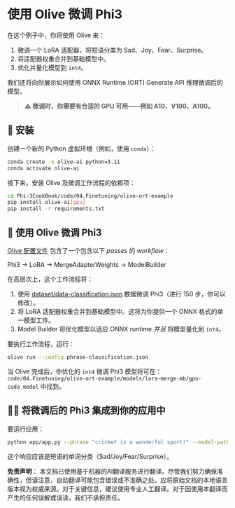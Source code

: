 # 使用 Olive 微调 Phi3

在这个例子中，你将使用 Olive 来：

1. 微调一个 LoRA 适配器，将短语分类为 Sad、Joy、Fear、Surprise。
2. 将适配器权重合并到基础模型中。
3. 优化并量化模型到 `int4`。

我们还将向你展示如何使用 ONNX Runtime (ORT) Generate API 推理微调后的模型。

> **⚠️ 微调时，你需要有合适的 GPU 可用——例如 A10、V100、A100。**

## 💾 安装

创建一个新的 Python 虚拟环境（例如，使用 `conda`）：

```bash
conda create -n olive-ai python=3.11
conda activate olive-ai
```

接下来，安装 Olive 及微调工作流程的依赖项：

```bash
cd Phi-3CookBook/code/04.Finetuning/olive-ort-example
pip install olive-ai[gpu]
pip install -r requirements.txt
```

## 🧪 使用 Olive 微调 Phi3
[Olive 配置文件](../../../../../code/04.Finetuning/olive-ort-example/phrase-classification.json) 包含了一个包含以下 *passes* 的 *workflow*：

Phi3 -> LoRA -> MergeAdapterWeights -> ModelBuilder

在高层次上，这个工作流程将：

1. 使用 [dataset/data-classification.json](../../../../../code/04.Finetuning/olive-ort-example/dataset/dataset-classification.json) 数据微调 Phi3（进行 150 步，你可以修改）。
2. 将 LoRA 适配器权重合并到基础模型中。这将为你提供一个 ONNX 格式的单一模型工件。
3. Model Builder 将优化模型以适应 ONNX runtime *并且* 将模型量化到 `int4`。

要执行工作流程，运行：

```bash
olive run --config phrase-classification.json
```

当 Olive 完成后，你优化的 `int4` 微调 Phi3 模型将可在：`code/04.Finetuning/olive-ort-example/models/lora-merge-mb/gpu-cuda_model` 中找到。

## 🧑‍💻 将微调后的 Phi3 集成到你的应用中

要运行应用：

```bash
python app/app.py --phrase "cricket is a wonderful sport!" --model-path models/lora-merge-mb/gpu-cuda_model
```

这个响应应该是短语的单词分类（Sad/Joy/Fear/Surprise）。

**免责声明**：
本文档已使用基于机器的AI翻译服务进行翻译。尽管我们努力确保准确性，但请注意，自动翻译可能包含错误或不准确之处。应将原始文档的本地语言版本视为权威来源。对于关键信息，建议使用专业人工翻译。对于因使用本翻译而产生的任何误解或误读，我们不承担责任。